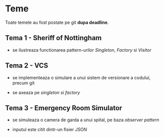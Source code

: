 # Teme

Toate temele au fost postate pe git **dupa deadline**.

## Tema 1 - Sheriff of Nottingham

- se ilustreaza functionarea pattern-urilor *Singleton*, *Factory* si *Visitor*

## Tema 2 - VCS

- se implementeaza o simulare a unui sistem de versionare a codului, precum git

- se axeaza pe *singleton* si *factory*

## Tema 3 - Emergency Room Simulator

- se simuleaza o camera de garda a unui spital, pe baza *observer pattern*

- inputul este citit dintr-un fisier *JSON*
